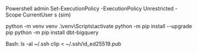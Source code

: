 Powershell admin 
Set-ExecutionPolicy -ExecutionPolicy Unrestricted -Scope CurrentUser
s (sim)

python -m venv venv
.\venv\Scripts\activate
python -m pip install --upgrade pip
python -m pip install dbt-bigquery

Bash:
ls -al ~/.ssh
clip < ~/.ssh/id_ed25519.pub